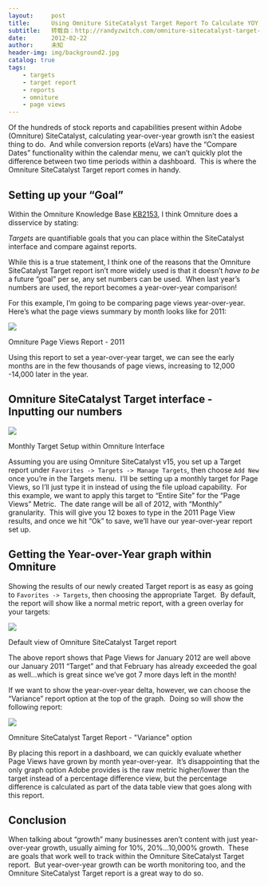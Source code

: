 ```yaml
---
layout:     post
title:      Using Omniture SiteCatalyst Target Report To Calculate YOY growth
subtitle:   转载自：http://randyzwitch.com/omniture-sitecatalyst-target-report/
date:       2012-02-22
author:     未知
header-img: img/background2.jpg
catalog: true
tags:
    - targets
    - target report
    - reports
    - omniture
    - page views
---
```


Of the hundreds of stock reports and capabilities present within Adobe (Omniture) SiteCatalyst, calculating year-over-year growth isn’t the easiest thing to do.  And while conversion reports (eVars) have the “Compare Dates” functionality within the calendar menu, we can’t quickly plot the difference between two time periods within a dashboard.  This is where the Omniture SiteCatalyst Target report comes in handy.

## Setting up your “Goal”

Within the Omniture Knowledge Base [KB2153](https://omniture-help.custhelp.com/app/answers/detail/a_id/2153/kw/targets), I think Omniture does a disservice by stating:

> 
*Targets* are quantifiable goals that you can place within the SiteCatalyst interface and compare against reports.


While this is a true statement, I think one of the reasons that the Omniture SiteCatalyst Target report isn’t more widely used is that it doesn’t *have to be* a future “goal” per se, any set numbers can be used.  When last year’s numbers are used, the report becomes a year-over-year comparison!

For this example, I’m going to be comparing page views year-over-year.  Here’s what the page views summary by month looks like for 2011:

![](http://randyzwitch.com/wp-content/uploads/2012/02/omniture-page-views-report.png)



Omniture Page Views Report - 2011


Using this report to set a year-over-year target, we can see the early months are in the few thousands of page views, increasing to 12,000 -14,000 later in the year.

## Omniture SiteCatalyst Target interface - Inputting our numbers

![](http://randyzwitch.com/wp-content/uploads/2012/02/Screen-Shot-2012-02-22-at-7.49.46-AM.png)



Monthly Target Setup within Omniture Interface


Assuming you are using Omniture SiteCatalyst v15, you set up a Target report under `Favorites -> Targets -> Manage Targets`, then choose `Add New` once you’re in the Targets menu.  I’ll be setting up a monthly target for Page Views, so I’ll just type it in instead of using the file upload capability.  For this example, we want to apply this target to “Entire Site” for the “Page Views” Metric.  The date range will be all of 2012, with “Monthly” granularity.  This will give you 12 boxes to type in the 2011 Page View results, and once we hit “Ok” to save, we’ll have our year-over-year report set up.

## Getting the Year-over-Year graph within Omniture

Showing the results of our newly created Target report is as easy as going to `Favorites -> Targets`, then choosing the appropriate Target.  By default, the report will show like a normal metric report, with a green overlay for your targets:

![](http://randyzwitch.com/wp-content/uploads/2012/02/Omniture-target-report-default.png)



Default view of Omniture SiteCatalyst Target report


The above report shows that Page Views for January 2012 are well above our January 2011 “Target” and that February has already exceeded the goal as well…which is great since we’ve got 7 more days left in the month!

If we want to show the year-over-year delta, however, we can choose the “Variance” report option at the top of the graph.  Doing so will show the following report:

![](http://randyzwitch.com/wp-content/uploads/2012/02/omniture-target-variance.png)



Omniture SiteCatalyst Target Report - "Variance" option


By placing this report in a dashboard, we can quickly evaluate whether Page Views have grown by month year-over-year.  It’s disappointing that the only graph option Adobe provides is the raw metric higher/lower than the target instead of a percentage difference view, but the percentage difference is calculated as part of the data table view that goes along with this report.

## Conclusion

When talking about “growth” many businesses aren’t content with just year-over-year growth, usually aiming for 10%, 20%…10,000% growth.  These are goals that work well to track within the Omniture SiteCatalyst Target report.  But year-over-year growth can be worth monitoring too, and the Omniture SiteCatalyst Target report is a great way to do so.
